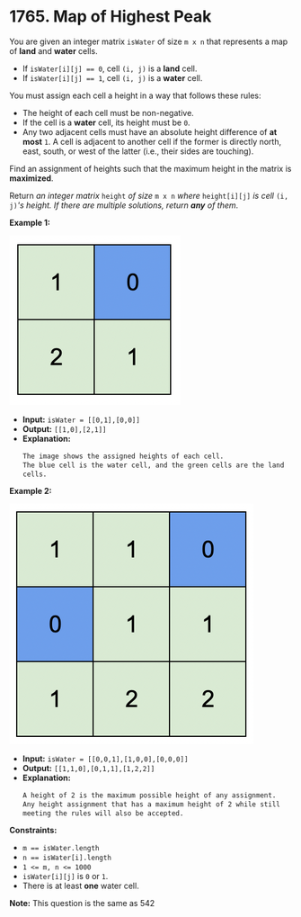 # 1765. Map of Highest Peak

You are given an integer matrix `isWater` of size `m x n` that represents a map of **land** and **water** cells.

*   If `isWater[i][j] == 0`, cell `(i, j)` is a **land** cell.
*   If `isWater[i][j] == 1`, cell `(i, j)` is a **water** cell.

You must assign each cell a height in a way that follows these rules:

*   The height of each cell must be non-negative.
*   If the cell is a **water** cell, its height must be `0`.
*   Any two adjacent cells must have an absolute height difference of **at most** `1`. A cell is adjacent to another cell if the former is directly north, east, south, or west of the latter (i.e., their sides are touching).

Find an assignment of heights such that the maximum height in the matrix is **maximized**.

Return _an integer matrix_ `height` _of size_ `m x n` _where_ `height[i][j]` _is cell_ `(i, j)`_'s height. If there are multiple solutions, return **any** of them_.

**Example 1:**

![](screenshot-2021-01-11-at-82045-am.png)

* **Input:** `isWater = [[0,1],[0,0]]`
* **Output:** `[[1,0],[2,1]]`
* **Explanation:**
    ```
    The image shows the assigned heights of each cell.
    The blue cell is the water cell, and the green cells are the land cells.
    ```

**Example 2:**

![](screenshot-2021-01-11-at-82050-am.png)

* **Input:** `isWater = [[0,0,1],[1,0,0],[0,0,0]]`
* **Output:** `[[1,1,0],[0,1,1],[1,2,2]]`
* **Explanation:**
    ```
    A height of 2 is the maximum possible height of any assignment.
    Any height assignment that has a maximum height of 2 while still meeting the rules will also be accepted.
    ```

**Constraints:**

*   `m == isWater.length`
*   `n == isWater[i].length`
*   `1 <= m, n <= 1000`
*   `isWater[i][j]` is `0` or `1`.
*   There is at least **one** water cell.

**Note:** This question is the same as 542
